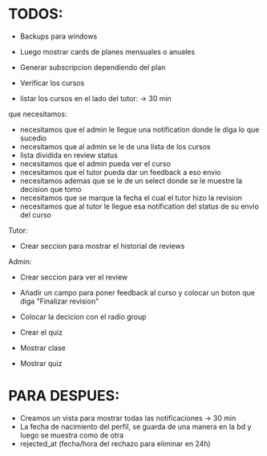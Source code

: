 # TODOS:

- Backups para windows
- Luego mostrar cards de planes mensuales o anuales
- Generar subscripcion dependiendo del plan

- Verificar los cursos

- listar los cursos en el lado del tutor: -> 30 min

que necesitamos:

- necesitamos que el admin le llegue una notification donde le diga lo que sucedio
- necesitamos que al admin se le de una lista de los cursos
- lista dividida en review status
- necesitamos que el admin pueda ver el curso
- necesitamos que el tutor pueda dar un feedback a eso envio
- necesitamos ademas que se le de un select donde se le muestre la decision que tomo
- necesitamos que se marque la fecha el cual el tutor hizo la revision
- necesitamos que al tutor le llegue esa notification del status de su envio del curso

Tutor:

- Crear seccion para mostrar el historial de reviews

Admin:

- Crear seccion para ver el review
- Añadir un campo para poner feedback al curso y colocar un boton que diga "Finalizar revision"
- Colocar la decicion con el radio group

- Crear el quiz
- Mostrar clase
- Mostrar quiz

# PARA DESPUES:

- Creamos un vista para mostrar todas las notificaciones -> 30 min
- La fecha de nacimiento del perfil, se guarda de una manera en la bd y luego se muestra como de otra
- rejected_at (fecha/hora del rechazo para eliminar en 24h)
